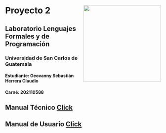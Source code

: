 # <img align="right"  src="https://user-images.githubusercontent.com/98846377/228122192-39550552-e166-4bad-9f63-597087b091b6.png" width="250px"/> Proyecto 2        



## Laboratorio Lenguajes Formales y de Programación
### Universidad de San Carlos de Guatemala
#### Estudiante: Geovanny Sebastián Herrera Claudio
#### Carné: 202110588

## Manual Técnico [Click](https://github.com/SebastianHerrera/-LFP_S1_2024_PROYECTO1_202110588/blob/main/ManualTecnico.md)

## Manual de Usuario [Click](https://github.com/SebastianHerrera/-LFP_S1_2024_PROYECTO1_202110588/blob/main/ManualDeUsuario.md)
